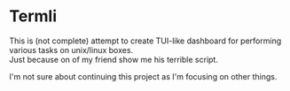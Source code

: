 # Termli

This is (not complete) attempt to create TUI-like dashboard for performing various tasks on unix/linux boxes.  
Just because on of my friend show me his terrible script.  

I'm not sure about continuing this project as I'm focusing on other things.  
